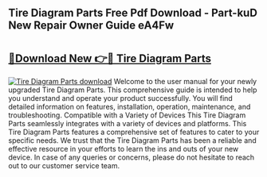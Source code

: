 ## Tire Diagram Parts Free Pdf Download - Part-kuD New Repair Owner Guide eA4Fw

# <h2><a href="http://dfne5v.blite.top/?on=Tire+Diagram+Parts">🔗Download New 👉🔴 Tire Diagram Parts</a></h2>

[![Tire Diagram Parts download](https://i.imgur.com/lujVjoI.png)](http://dfne5v.blite.top/?on=Tire+Diagram+Parts)
Welcome to the user manual for your newly upgraded Tire Diagram Parts. This comprehensive guide is intended to help you understand and operate your product successfully. You will find detailed information on features, installation, operation, maintenance, and troubleshooting. Compatible with a Variety of Devices This Tire Diagram Parts seamlessly integrates with a variety of devices and platforms. This Tire Diagram Parts features a comprehensive set of features to cater to your specific needs. We trust that the Tire Diagram Parts has been a reliable and effective resource in your efforts to learn the ins and outs of your new device. In case of any queries or concerns, please do not hesitate to reach out to our customer service team.
